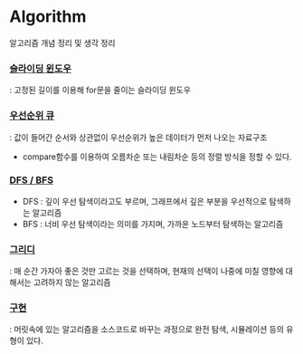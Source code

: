 # Algorithm
알고리즘 개념 정리 및 생각 정리

### [슬라이딩 윈도우](https://velog.io/@jungnoeun/%EC%8A%AC%EB%9D%BC%EC%9D%B4%EB%94%A9-%EC%9C%88%EB%8F%84%EC%9A%B0)
: 고정된 길이를 이용해 for문을 줄이는 슬라이딩 윈도우

### [우선순위 큐](https://velog.io/@jungnoeun/%EC%8A%A4%ED%83%9D%EA%B3%BC-%ED%81%90)
: 값이 들어간 순서와 상관없이 우선순위가 높은 데이터가 먼저 나오는 자료구조
- compare함수를 이용하여 오름차순 또는 내림차순 등의 정렬 방식을 정할 수 있다.

### [DFS / BFS](https://velog.io/@jungnoeun/%ED%83%90%EC%83%89-%EC%95%8C%EA%B3%A0%EB%A6%AC%EC%A6%98-DFSBFS)
- DFS : 깊이 우선 탐색이라고도 부르며, 그래프에서 깊은 부분을 우선적으로 탐색하는 알고리즘
- BFS : 너비 우선 탐색이라는 의미를 가지며, 가까운 노드부터 탐색하는 알고리즘

### [그리디](https://velog.io/@jungnoeun/%EA%B7%B8%EB%A6%AC%EB%94%94)
: 매 순간 가자아 좋은 것만 고르는 것을 선택하며, 현재의 선택이 나중에 미칠 영향에 대해서는 고려하지 않는 알고리즘

### [구현](https://velog.io/@jungnoeun/%EA%B5%AC%ED%98%84)
: 머릿속에 있는 알고리즘을 소스코드로 바꾸는 과정으로 완전 탐색, 시뮬레이션 등의 유형이 있다. 